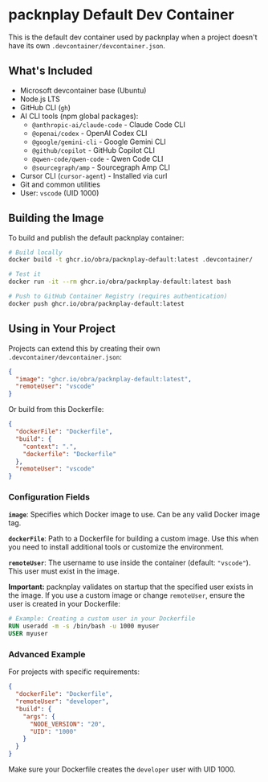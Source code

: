 # packnplay Default Dev Container

This is the default dev container used by packnplay when a project doesn't have its own `.devcontainer/devcontainer.json`.

## What's Included

- Microsoft devcontainer base (Ubuntu)
- Node.js LTS
- GitHub CLI (`gh`)
- AI CLI tools (npm global packages):
  - `@anthropic-ai/claude-code` - Claude Code CLI
  - `@openai/codex` - OpenAI Codex CLI
  - `@google/gemini-cli` - Google Gemini CLI
  - `@github/copilot` - GitHub Copilot CLI
  - `@qwen-code/qwen-code` - Qwen Code CLI
  - `@sourcegraph/amp` - Sourcegraph Amp CLI
- Cursor CLI (`cursor-agent`) - Installed via curl
- Git and common utilities
- User: `vscode` (UID 1000)

## Building the Image

To build and publish the default packnplay container:

```bash
# Build locally
docker build -t ghcr.io/obra/packnplay-default:latest .devcontainer/

# Test it
docker run -it --rm ghcr.io/obra/packnplay-default:latest bash

# Push to GitHub Container Registry (requires authentication)
docker push ghcr.io/obra/packnplay-default:latest
```

## Using in Your Project

Projects can extend this by creating their own `.devcontainer/devcontainer.json`:

```json
{
  "image": "ghcr.io/obra/packnplay-default:latest",
  "remoteUser": "vscode"
}
```

Or build from this Dockerfile:

```json
{
  "dockerFile": "Dockerfile",
  "build": {
    "context": ".",
    "dockerfile": "Dockerfile"
  },
  "remoteUser": "vscode"
}
```

### Configuration Fields

**`image`**: Specifies which Docker image to use. Can be any valid Docker image tag.

**`dockerFile`**: Path to a Dockerfile for building a custom image. Use this when you need to install additional tools or customize the environment.

**`remoteUser`**: The username to use inside the container (default: `"vscode"`). This user must exist in the image.

**Important:** packnplay validates on startup that the specified user exists in the image. If you use a custom image or change `remoteUser`, ensure the user is created in your Dockerfile:

```dockerfile
# Example: Creating a custom user in your Dockerfile
RUN useradd -m -s /bin/bash -u 1000 myuser
USER myuser
```

### Advanced Example

For projects with specific requirements:

```json
{
  "dockerFile": "Dockerfile",
  "remoteUser": "developer",
  "build": {
    "args": {
      "NODE_VERSION": "20",
      "UID": "1000"
    }
  }
}
```

Make sure your Dockerfile creates the `developer` user with UID 1000.
